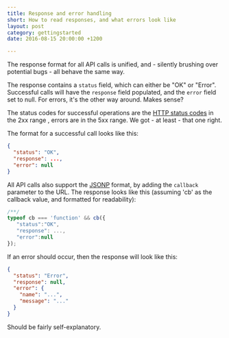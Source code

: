 ```yaml
---
title: Response and error handling
short: How to read responses, and what errors look like
layout: post
category: gettingstarted
date: 2016-08-15 20:00:00 +1200

---
```


The response format for all API calls is unified, and - silently brushing over potential bugs - all behave the same way.

The response contains a `status` field, which can either be "OK" or "Error". Successful calls will have the `response` field populated, and the `error` field set to null. For errors, it's the other way around. Makes sense?

The status codes for successful operations are the [HTTP status codes](https://en.wikipedia.org/wiki/List_of_HTTP_status_codes) in the 2xx range , errors are in the 5xx range. We got - at least - that one right.

The format for a successful call looks like this:

```json
{
  "status": "OK",
  "response": ...,
  "error": null
}
```

All API calls also support the [JSONP](https://en.wikipedia.org/wiki/JSONP) format, by adding the `callback` parameter to the URL. The response looks like this (assuming 'cb' as the callback value, and formatted for readability):

```javascript
/**/
typeof cb === 'function' && cb({
   "status":"OK",
   "response": ...,
   "error":null
});
```

If an error should occur, then the response will look like this:

```json
{
  "status": "Error",
  "response": null,
  "error": {
    "name": "...",
    "message": "..."
  }
}
```

Should be fairly self-explanatory.
